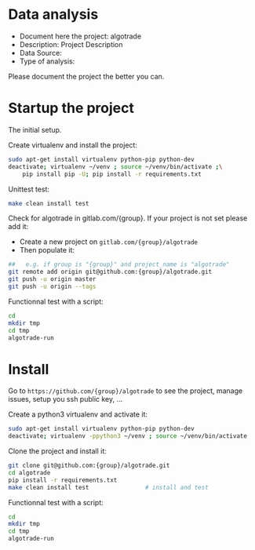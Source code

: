 # Data analysis
- Document here the project: algotrade
- Description: Project Description
- Data Source:
- Type of analysis:

Please document the project the better you can.

# Startup the project

The initial setup.

Create virtualenv and install the project:
```bash
sudo apt-get install virtualenv python-pip python-dev
deactivate; virtualenv ~/venv ; source ~/venv/bin/activate ;\
    pip install pip -U; pip install -r requirements.txt
```

Unittest test:
```bash
make clean install test
```

Check for algotrade in gitlab.com/{group}.
If your project is not set please add it:

- Create a new project on `gitlab.com/{group}/algotrade`
- Then populate it:

```bash
##   e.g. if group is "{group}" and project_name is "algotrade"
git remote add origin git@github.com:{group}/algotrade.git
git push -u origin master
git push -u origin --tags
```

Functionnal test with a script:

```bash
cd
mkdir tmp
cd tmp
algotrade-run
```

# Install

Go to `https://github.com/{group}/algotrade` to see the project, manage issues,
setup you ssh public key, ...

Create a python3 virtualenv and activate it:

```bash
sudo apt-get install virtualenv python-pip python-dev
deactivate; virtualenv -ppython3 ~/venv ; source ~/venv/bin/activate
```

Clone the project and install it:

```bash
git clone git@github.com:{group}/algotrade.git
cd algotrade
pip install -r requirements.txt
make clean install test                # install and test
```
Functionnal test with a script:

```bash
cd
mkdir tmp
cd tmp
algotrade-run
```
